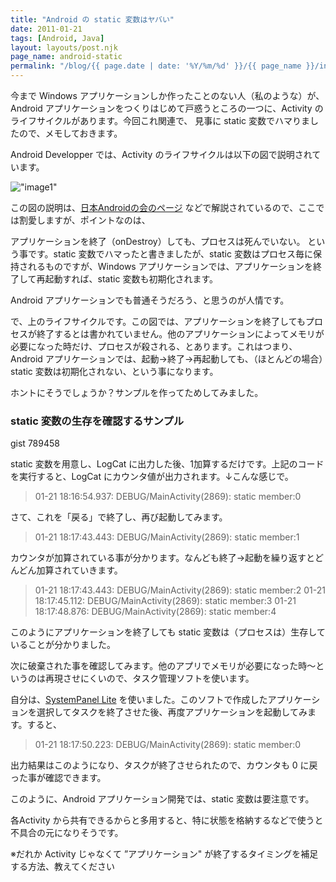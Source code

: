 ```yaml
---
title: "Android の static 変数はヤバい"
date: 2011-01-21
tags: [Android, Java]
layout: layouts/post.njk
page_name: android-static
permalink: "/blog/{{ page.date | date: '%Y/%m/%d' }}/{{ page_name }}/index.html"
---
```

今まで Windows アプリケーションしか作ったことのない人（私のような）が、Android アプリケーションをつくりはじめて戸惑うところの一つに、Activity のライフサイクルがあります。今回これ関連で、 見事に static 変数でハマりましたので、メモしておきます。
<!--more-->

Android Developper では、Activity のライフサイクルは以下の図で説明されています。

!["image1"](https://developer.android.com/images/activity_lifecycle.png)

この図の説明は、[日本Androidの会のページ](http://www.android-group.jp/index.php?cmd=read&page=%CA%D9%B6%AF%B2%F1%2FAndroid%20SDK%20WG%20%C2%E81%B2%F3%20%A5%BB%A5%C3%A5%B7%A5%E7%A5%F3%A1%CA2008.10.25%A1%CB&word=activity#iee83184) などで解説されているので、ここでは割愛しますが、ポイントなのは、

アプリケーションを終了（onDestroy）しても、プロセスは死んでいない。
という事です。static 変数でハマったと書きましたが、static 変数はプロセス毎に保持されるものですが、Windows アプリケーションでは、アプリケーションを終了して再起動すれば、static 変数も初期化されます。

Android アプリケーションでも普通そうだろう、と思うのが人情です。

で、上のライフサイクルです。この図では、アプリケーションを終了してもプロセスが終了するとは書かれていません。他のアプリケーションによってメモリが必要になった時だけ、プロセスが殺される、とあります。これはつまり、Android アプリケーションでは、起動→終了→再起動しても、（ほとんどの場合）static 変数は初期化されない、という事になります。

ホントにそうでしょうか？サンプルを作ってためしてみました。

### static 変数の生存を確認するサンプル

gist 789458

static 変数を用意し、LogCat に出力した後、1加算するだけです。上記のコードを実行すると、LogCat にカウンタ値が出力されます。↓こんな感じで。

> 01-21 18:16:54.937: DEBUG/MainActivity(2869): static member:0

さて、これを「戻る」で終了し、再び起動してみます。

> 01-21 18:17:43.443: DEBUG/MainActivity(2869): static member:1

カウンタが加算されている事が分かります。なんども終了→起動を繰り返すとどんどん加算されていきます。

> 01-21 18:17:43.443: DEBUG/MainActivity(2869): static member:2
> 01-21 18:17:45.112: DEBUG/MainActivity(2869): static member:3
> 01-21 18:17:48.876: DEBUG/MainActivity(2869): static member:4 

このようにアプリケーションを終了しても static 変数は（プロセスは）生存していることが分かりました。

次に破棄された事を確認してみます。他のアプリでメモリが必要になった時～というのは再現させにくいので、タスク管理ソフトを使います。

自分は、[SystemPanel Lite](http://jp.androlib.com/android.application.nextapp-systempanel-iFtq.aspx) を使いました。このソフトで作成したアプリケーションを選択してタスクを終了させた後、再度アプリケーションを起動してみます。すると、

> 01-21 18:17:50.223: DEBUG/MainActivity(2869): static member:0

出力結果はこのようになり、タスクが終了させられたので、カウンタも 0 に戻った事が確認できます。

このように、Android アプリケーション開発では、static 変数は要注意です。

各Activity から共有できるからと多用すると、特に状態を格納するなどで使うと不具合の元になりそうです。

※だれか Activity じゃなくて ”アプリケーション" が終了するタイミングを補足する方法、教えてください
